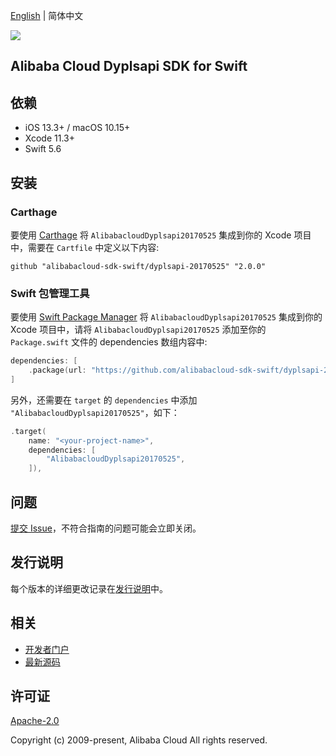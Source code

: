 [English](README.md) | 简体中文

![](https://aliyunsdk-pages.alicdn.com/icons/AlibabaCloud.svg)

## Alibaba Cloud Dyplsapi SDK for Swift

## 依赖

- iOS 13.3+ / macOS 10.15+
- Xcode 11.3+
- Swift 5.6

## 安装

### Carthage

要使用 [Carthage](https://github.com/Carthage/Carthage) 将 `AlibabacloudDyplsapi20170525` 集成到你的 Xcode 项目中，需要在 `Cartfile` 中定义以下内容:

```ogdl
github "alibabacloud-sdk-swift/dyplsapi-20170525" "2.0.0"
```

### Swift 包管理工具

要使用 [Swift Package Manager](https://swift.org/package-manager/) 将 `AlibabacloudDyplsapi20170525` 集成到你的 Xcode 项目中，请将 `AlibabacloudDyplsapi20170525` 添加至你的 `Package.swift` 文件的 dependencies 数组内容中:

```swift
dependencies: [
    .package(url: "https://github.com/alibabacloud-sdk-swift/dyplsapi-20170525.git", from: "2.0.0")
]
```

另外，还需要在 `target` 的 `dependencies` 中添加 `"AlibabacloudDyplsapi20170525"`，如下：

```swift
.target(
    name: "<your-project-name>",
    dependencies: [
        "AlibabacloudDyplsapi20170525",
    ]),
```

## 问题

[提交 Issue](https://github.com/alibabacloud-sdk-swift/dyplsapi-20170525/issues/new)，不符合指南的问题可能会立即关闭。

## 发行说明

每个版本的详细更改记录在[发行说明](./ChangeLog.txt)中。

## 相关

* [开发者门户](https://next.api.aliyun.com/home)
* [最新源码](https://github.com/alibabacloud-sdk-swift/dyplsapi-20170525)

## 许可证

[Apache-2.0](http://www.apache.org/licenses/LICENSE-2.0)

Copyright (c) 2009-present, Alibaba Cloud All rights reserved.

